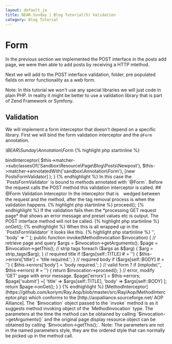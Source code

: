 ```yaml
---
layout: default_ja
title: BEAR.Sunday | Blog Tutorial(5) Validation
category: Blog Tutorial
---
```


# Form 

In the previous section we implemented the POST interface in the posts add page, we were then able to add posts by receiving a HTTP mtethod.

Next we will add to the POST interface validation, folder, pre populated fields on error functionality as a web form.

 Note: In this tutorial we won't use any special libraries we will just code in plain PHP. In reality it might be better to use a validation library that is part of Zend Framework or Symfony.

## Validation 

We will implement a form interceptor that doesn't depend on a specific library. First we will bind the form validation interceptor and the `@Form` annotation.

*\BEAR\Sunday\Annotation\Form*
{% highlight php startinline %}
<?php
namespace Sandbox\Annotation;

/**
 * Form
 *
 * @Annotation
 * @Target({"METHOD"})
 */
final class Form
{
}
{% endhighlight %}

_\BEAR\Sunday\Annotation\Form
Interceptor binding

{% highlight php startinline %}
<?php
    /**
     * @Form - bind form validator
     */
    private function installFormValidator()
    {
        $this->bindInterceptor(
            $this->matcher->subclassesOf('Sandbox\Resource\Page\Blog\Posts\Newpost'),
       	    $this->matcher->annotatedWith('sandbox\Annotation\Form'),
            [new PostsFormValidator]
        );
    }
{% endhighlight %}

In this case the `PostsFormValidator` is bound to methods annotated with `@Form`. Before the request calls the POST method this validation interceptor is called.

## @Form Validation Interceptor 

In the interceptor that is　wedged between the request and the method, after the tag removal process is when the validation happens.

{% highlight php startinline %}
<?php
return $invocation->proceed();
{% endhighlight %}

If the validation fails then the *processing GET request page* that shows an error message and preset values etc is output. The POST interface method will not be called.

{% highlight php startinline %}
<?php
return $page->onGet();
{% endhighlight %}

When this is all wrapped up in the `PostsFormValidator` it looks like this.

{% highlight php startinline %}
<?php
/**
 * Log Interceptor
 */
class PostsFormValidator implements MethodInterceptor
{
	const TITLE = 0;
	const BODY = 1;
	
	/**
	 * Error
	 * 
	 * @var array
	 */
	private $errors = [
		'title' => '',
		'body' => ''
	];
	
    public function invoke(MethodInvocation $invocation)
    {
        // retrieve page and query
    	$args = $invocation->getArguments();
    	$page = $invocation->getThis();
    	
    	// strip tags
    	foreach ($args as &$arg) {
    		$arg = strip_tags($arg);
    	}
    	
    	// required title
    	if ($args[self::TITLE] # = '') {
    		$this->errors['title'] = 'title required.';
    	}
    	
    	// required body
    	if ($args[self::BODY] # = '') {
    		$this->errors['body'] = 'body required.';
    	}
    	
    	// valid form ?
    	if (implode('', $this->errors) # = '') {
	    	return $invocation->proceed();
    	}
    	
        // error, modify 'GET' page with error message.
    	$page['errors'] = $this->errors;
    	$page['submit'] =[
    		'title' => $args[self::TITLE],
    		'body' => $args[self::BODY]
    	];
    	return $page->onGet();
    }
}
{% endhighlight %}

[MethodInterceptor](https://github.com/koriym/Ray.Aop/blob/master/src/Ray/Aop/MethodInterceptor.php) which conforms to the [http://aopalliance.sourceforge.net/ AOP Alliance]. The `$invocation` object passed to the `invoke` method is as it suggests method invoking object of the `MethodInvocation` type.

The parameters at the time the method can be obtained by calling `$invocation->getArguments()` and  
the original page display resource object can be obtained by calling `$invocation->getThis();`.

 Note: The parameters are not in the named parameters style, they are the ordered style that can normally be picked up in the method call.